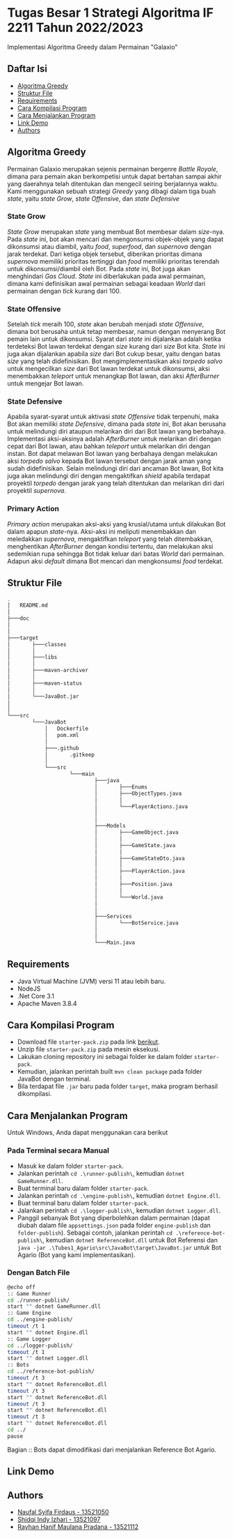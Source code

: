 # Tugas Besar 1 Strategi Algoritma IF 2211 Tahun 2022/2023
Implementasi Algoritma Greedy dalam Permainan "Galaxio"

## Daftar Isi
* [Algoritma Greedy](#strategi-greedy)
* [Struktur File](#struktur-file)
* [Requirements](#requirements)
* [Cara Kompilasi Program](#cara-kompilasi-program)
* [Cara Menjalankan Program](#cara-menjalankan-program)
* [Link Demo](#link-demo)
* [Authors](#authors)

## Algoritma Greedy 
Permainan Galaxio merupakan sejenis permainan bergenre *Battle Royale*, dimana para pemain akan berkompetisi
untuk dapat bertahan sampai akhir yang daerahnya telah ditentukan dan mengecil seiring berjalannya waktu.
Kami menggunakan sebuah strategi *Greedy* yang dibagi dalam tiga buah *state*, yaitu *state Grow*, 
*state Offensive*, dan *state Defensive*

### State Grow
*State Grow* merupakan *state* yang membuat Bot membesar dalam *size*-nya. Pada *state* ini,
bot akan mencari dan mengonsumsi objek-objek yang dapat dikonsumsi atau diambil, yaitu *food*, 
*superfood*, dan *supernova* dengan jarak terdekat. Dari ketiga objek tersebut, diberikan
prioritas dimana *supernova* memiliki prioritas tertinggi dan *food* memiliki prioritas terendah
untuk dikonsumsi/diambil oleh Bot. Pada *state* ini, Bot juga akan menghindari *Gas Cloud*. *State*
ini diberlakukan pada awal permainan, dimana kami definisikan awal permainan sebagai keadaan *World*
dari permainan dengan *tick* kurang dari 100.

### State Offensive
Setelah *tick* meraih 100, *state* akan berubah menjadi *state Offensive*, dimana bot berusaha untuk
tetap membesar, namun dengan menyerang Bot pemain lain untuk dikonsumsi. Syarat dari *state* ini dijalankan 
adalah ketika terdeteksi Bot lawan terdekat dengan *size* kurang dari *size* Bot kita. *State* ini juga
akan dijalankan apabila *size* dari Bot cukup besar, yaitu dengan batas *size* yang telah didefinisikan.
Bot mengimplementasikan aksi *torpedo salvo* untuk mengecilkan *size* dari Bot lawan terdekat untuk dikonsumsi,
aksi menembakkan *teleport* untuk menangkap Bot lawan, dan aksi *AfterBurner* untuk mengejar
Bot lawan.

### State Defensive
Apabila syarat-syarat untuk aktivasi *state Offensive* tidak terpenuhi, maka Bot akan memiliki *state Defensive*,
dimana pada *state* ini, Bot akan berusaha untuk melindungi diri ataupun melarikan diri dari Bot lawan yang berbahaya.
Implementasi aksi-aksinya adalah *AfterBurner* untuk melarikan diri dengan cepat dari Bot lawan, atau bahkan *teleport*
untuk melarikan diri dengan instan. Bot dapat melawan Bot lawan yang berbahaya dengan melakukan aksi *torpedo salvo*
kepada Bot lawan tersebut dengan jarak aman yang sudah didefinisikan. Selain melindungi diri dari ancaman Bot lawan,
Bot kita juga akan melindungi diri dengan mengaktifkan *shield* apabila terdapat proyektil *torpedo* dengan jarak
yang telah ditentukan dan melarikan diri dari proyektil *supernova*.

### Primary Action
*Primary action* merupakan aksi-aksi yang krusial/utama untuk dilakukan Bot dalam apapun *state*-nya. Aksi-aksi
ini meliputi menembakkan dan meledakkan *supernova*, mengaktifkan *teleport* yang telah ditembakkan, menghentikan
*AfterBurner* dengan kondisi tertentu, dan melakukan aksi sedemikian rupa sehingga Bot tidak keluar dari batas
*World* dari permainan. Adapun aksi *default* dimana Bot mencari dan mengkonsumsi *food* terdekat.


## Struktur File
```bash
.
│   README.md
│
├───doc
│       
│
├───target
│       ├───classes
│       │ 
│       ├───libs
│       │ 
│       ├───maven-archiver
│       │ 
│       ├───maven-status
│       │ 
│       └───JavaBot.jar
│
│
└───src
        └───JavaBot
            │   Dockerfile
            │   pom.xml
            │
            ├───.github
            │       .gitkeep
            │
            └───src
                    └───main
                            ├───java
                            │       ├───Enums
                            │       ├───ObjectTypes.java
                            │       │
                            │       └───PlayerActions.java
                            │
                            │
                            ├───Models
                            │       ├───GameObject.java
                            │       │
                            │       ├───GameState.java
                            │       │
                            │       ├───GameStateDto.java
                            │       │
                            │       ├───PlayerAction.java
                            │       │
                            │       ├───Position.java
                            │       │
                            │       └───World.java
                            │
                            │
                            ├───Services
                            │       └───BotService.java
                            │
                            │   
                            └───Main.java
```

## Requirements
* Java Virtual Machine (JVM) versi 11 atau lebih baru.
* NodeJS
* .Net Core 3.1
* Apache Maven 3.8.4

## Cara Kompilasi Program
* Download file `starter-pack.zip` pada link [berikut](https://github.com/EntelectChallenge/2021-Galaxio/releases/tag/2021.3.2).
* Unzip file `starter-pack.zip` pada mesin eksekusi.
* Lakukan cloning repository ini sebagai folder ke dalam folder `starter-pack`.
* Kemudian, jalankan perintah built `mvn clean package` pada folder JavaBot dengan terminal.
* Bila terdapat file `.jar` baru pada folder `target`, maka program berhasil dikompilasi.

## Cara Menjalankan Program
Untuk Windows, Anda dapat menggunakan cara berikut
### Pada Terminal secara Manual
* Masuk ke dalam folder `starter-pack`.
* Jalankan perintah `cd .\runner-publish\`, kemudian `dotnet GameRunner.dll`.
* Buat terminal baru dalam folder `starter-pack`.
* Jalankan perintah `cd .\engine-publish\`, kemudian `dotnet Engine.dll`.
* Buat terminal baru dalam folder `starter-pack`.
* Jalankan perintah `cd .\logger-publish\`, kemudian `dotnet Logger.dll`.
* Panggil sebanyak Bot yang diperbolehkan dalam permainan (dapat diubah dalam file `appsettings.json` pada folder `engine-publish` dan `folder-publish`).
Sebagai contoh, jalankan perintah `cd .\reference-bot-publish\`, kemudian `dotnet ReferenceBot.dll` untuk Bot Referensi dan
`java -jar .\Tubes1_Agario\src\JavaBot\target\JavaBot.jar` untuk Bot Agario (Bot yang kami implementasikan).

### Dengan Batch File
```bash
@echo off
:: Game Runner
cd ./runner-publish/
start "" dotnet GameRunner.dll
:: Game Engine
cd ../engine-publish/
timeout /t 1
start "" dotnet Engine.dll
:: Game Logger
cd ../logger-publish/
timeout /t 1
start "" dotnet Logger.dll
:: Bots
cd ../reference-bot-publish/
timeout /t 3
start "" dotnet ReferenceBot.dll
timeout /t 3
start "" dotnet ReferenceBot.dll
timeout /t 3
start "" dotnet ReferenceBot.dll
timeout /t 3
start "" dotnet ReferenceBot.dll
cd ../
pause
```
Bagian :: Bots dapat dimodifikasi dari menjalankan Reference Bot Agario.

## Link Demo


## Authors
* [Naufal Syifa Firdaus - 13521050](https://github.com/nomsf)
* [Shidqi Indy Izhari - 13521097](https://github.com/shidqizh)
* [Rayhan Hanif Maulana Pradana - 13521112](https://github.com/rayhanp1402)